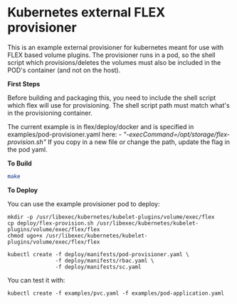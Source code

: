 # Kubernetes external FLEX provisioner

This is an example external provisioner for kubernetes meant for use with FLEX based volume plugins.  The provisioner runs in a pod, so the shell script which provisions/deletes the volumes must also be included in the POD's container (and not on the host).

**First Steps**

Before building and packaging this, you need to include the shell script which flex will use for provisioning.  The shell script path must match what's in the provisioning container.

The current example is in flex/deploy/docker and is specified in examples/pod-provisioner.yaml here:
*- "-execCommand=/opt/storage/flex-provision.sh"*
If you copy in a new file or change the path, update the flag in the pod yaml.

**To Build**

```bash
make
```

**To Deploy**

You can use the example provisioner pod to deploy:

```
mkdir -p /usr/libexec/kubernetes/kubelet-plugins/volume/exec/flex
cp deploy/flex-provision.sh /usr/libexec/kubernetes/kubelet-plugins/volume/exec/flex/flex
chmod ugo+x /usr/libexec/kubernetes/kubelet-plugins/volume/exec/flex/flex

kubectl create -f deploy/manifests/pod-provisioner.yaml \
               -f deploy/manifests/rbac.yaml \
               -f deploy/manifests/sc.yaml
```

You can test it with:
```
kubectl create -f examples/pvc.yaml -f examples/pod-application.yaml
```
